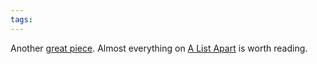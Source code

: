```yaml
---
tags: 
---
```


Another [great piece](http://www.alistapart.com/articles/indefenseofeyecandy). Almost everything on [A List Apart](http://www.alistapart.com/) is worth reading.
